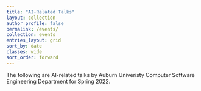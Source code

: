 ```yaml
---
title: "AI-Related Talks"
layout: collection
author_profile: false
permalink: /events/
collection: events
entries_layout: grid
sort_by: date
classes: wide
sort_order: forward
---
```


<!-- $[1]Talks will be 4-5pm CT on Wednesdays @ Shelby 3129 (CSSE Seminar Room)$ -->
The following are AI-related talks by Auburn Univeristy Computer Software Engineering Department for Spring 2022.
